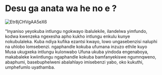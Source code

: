 # Desu ga anata wa he no e ?

![Etr8jCHVgAA5eX6](https://github.com/user-attachments/assets/26c51718-ee32-40c0-8968-8d9e521328e8)


"Inyaniso yeyokuba intlungu ngokwayo ibalulekile, ilandelwa yimfundo, kodwa kwenzeka ngexesha apho kukho intlungu enkulu kunye nokubulaleka. Kuba ndiya kufika ezantsi kwayo, lowo ungasebenzisi naluphi na uhlobo lomsebenzi. ngaphandle kokuba ufumana inzuzo ethile kuyo Musa ukugxeka intlungu kulonwabo Ufuna ukuba yindoda engenaboya, makabaleke kwiintlungu ngaphandle kokuba bamfanyekiswe ngumnqweno, abaphumi, basebuphelweni abalahlayo imisebenzi yabo, oko kukuthi, umphefumlo uyathamba.
